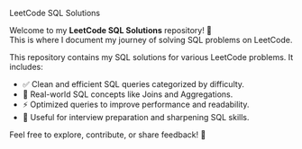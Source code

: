 LeetCode SQL Solutions  

Welcome to my **LeetCode SQL Solutions** repository! 🎯  
This is where I document my journey of solving SQL problems on LeetCode.  

This repository contains my SQL solutions for various LeetCode problems. It includes:  

- ✅ Clean and efficient SQL queries categorized by difficulty.  
- 📌 Real-world SQL concepts like Joins and Aggregations.  
- ⚡ Optimized queries to improve performance and readability.  
- 🎯 Useful for interview preparation and sharpening SQL skills.  

Feel free to explore, contribute, or share feedback! 🚀 
